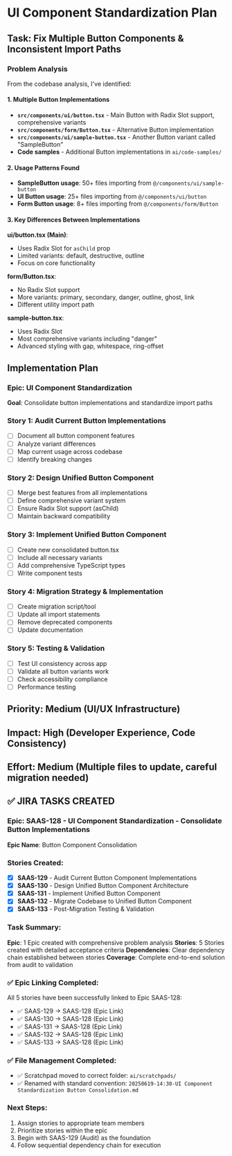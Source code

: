 # UI Component Standardization Plan

## Task: Fix Multiple Button Components & Inconsistent Import Paths

### Problem Analysis

From the codebase analysis, I've identified:

#### 1. Multiple Button Implementations
- **`src/components/ui/button.tsx`** - Main Button with Radix Slot support, comprehensive variants
- **`src/components/form/Button.tsx`** - Alternative Button implementation
- **`src/components/ui/sample-button.tsx`** - Another Button variant called "SampleButton"
- **Code samples** - Additional Button implementations in `ai/code-samples/`

#### 2. Usage Patterns Found
- **SampleButton usage**: 50+ files importing from `@/components/ui/sample-button`
- **UI Button usage**: 25+ files importing from `@/components/ui/button`  
- **Form Button usage**: 8+ files importing from `@/components/form/Button`

#### 3. Key Differences Between Implementations

**ui/button.tsx (Main)**:
- Uses Radix Slot for `asChild` prop
- Limited variants: default, destructive, outline
- Focus on core functionality

**form/Button.tsx**:
- No Radix Slot support
- More variants: primary, secondary, danger, outline, ghost, link
- Different utility import path

**sample-button.tsx**:
- Uses Radix Slot
- Most comprehensive variants including "danger"
- Advanced styling with gap, whitespace, ring-offset

## Implementation Plan

### Epic: UI Component Standardization
**Goal**: Consolidate button implementations and standardize import paths

### Story 1: Audit Current Button Implementations
- [ ] Document all button component features
- [ ] Analyze variant differences
- [ ] Map current usage across codebase
- [ ] Identify breaking changes

### Story 2: Design Unified Button Component
- [ ] Merge best features from all implementations
- [ ] Define comprehensive variant system
- [ ] Ensure Radix Slot support (asChild)
- [ ] Maintain backward compatibility

### Story 3: Implement Unified Button Component
- [ ] Create new consolidated button.tsx
- [ ] Include all necessary variants
- [ ] Add comprehensive TypeScript types
- [ ] Write component tests

### Story 4: Migration Strategy & Implementation
- [ ] Create migration script/tool
- [ ] Update all import statements
- [ ] Remove deprecated components
- [ ] Update documentation

### Story 5: Testing & Validation
- [ ] Test UI consistency across app
- [ ] Validate all button variants work
- [ ] Check accessibility compliance
- [ ] Performance testing

## Priority: Medium (UI/UX Infrastructure)
## Impact: High (Developer Experience, Code Consistency)
## Effort: Medium (Multiple files to update, careful migration needed)

## ✅ JIRA TASKS CREATED

### Epic: SAAS-128 - UI Component Standardization - Consolidate Button Implementations
**Epic Name**: Button Component Consolidation

### Stories Created:
- [X] **SAAS-129** - Audit Current Button Component Implementations
- [X] **SAAS-130** - Design Unified Button Component Architecture 
- [X] **SAAS-131** - Implement Unified Button Component
- [X] **SAAS-132** - Migrate Codebase to Unified Button Component
- [X] **SAAS-133** - Post-Migration Testing & Validation

### Task Summary:
**Epic**: 1 Epic created with comprehensive problem analysis
**Stories**: 5 Stories created with detailed acceptance criteria
**Dependencies**: Clear dependency chain established between stories
**Coverage**: Complete end-to-end solution from audit to validation

### ✅ Epic Linking Completed:
All 5 stories have been successfully linked to Epic SAAS-128:
- ✅ SAAS-129 → SAAS-128 (Epic Link)
- ✅ SAAS-130 → SAAS-128 (Epic Link)
- ✅ SAAS-131 → SAAS-128 (Epic Link)  
- ✅ SAAS-132 → SAAS-128 (Epic Link)
- ✅ SAAS-133 → SAAS-128 (Epic Link)

### ✅ File Management Completed:
- ✅ Scratchpad moved to correct folder: `ai/scratchpads/`
- ✅ Renamed with standard convention: `20250619-14:30-UI Component Standardization Button Consolidation.md`

### Next Steps:
1. Assign stories to appropriate team members
2. Prioritize stories within the epic  
3. Begin with SAAS-129 (Audit) as the foundation
4. Follow sequential dependency chain for execution 